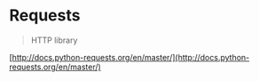 # Requests  
> HTTP library  

[http://docs.python-requests.org/en/master/](http://docs.python-requests.org/en/master/)
